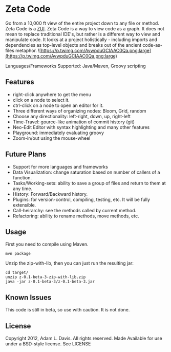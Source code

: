 Zeta Code
========================

Go from a 10,000 ft view of the entire project down to any file or method.
Zeta Code is a [ZUI](https://en.wikipedia.org/wiki/Zooming_User_Interface).
Zeta Code is a way to view code as a graph.
It does not mean to replace traditional IDE's, but rather is
a different way to view and manipulate code.
It looks at a project holistically - including imports and dependencies
as top-level objects and breaks out of the ancient code-as-files metaphor.
![https://p.twimg.com/AvwpduGCIAAC0Qa.png:large](https://p.twimg.com/AvwpduGCIAAC0Qa.png:large)

Languages/Frameworks Supported: Java/Maven, Groovy scripting

Features
--------
* right-click anywhere to get the menu
* click on a node to select it.
* ctrl-click on a node to open an editor for it.
* Three different ways of organizing nodes: Bloom, Grid, random
* Choose any directionality: left-right, down, up, right-left
* Time-Travel: gource-like animation of commit history (git)
* Neo-Edit Editor with syntax highlighting and many other features
* Playground: immediately evaluating groovy
* Zoom-in/out using the mouse-wheel

Future Plans
------------
* Support for more languages and frameworks
* Data Visualization: change saturation based on number of callers of a function.
* Tasks/Working-sets: ability to save a group of files and return to them at any time.
* History: Forward/Backward history.
* Plugins: for version-control, compiling, testing, etc. It will be fully extensible.
* Call-heirarchy: see the methods called by current method.
* Refactoring: ability to rename methods, move methods, etc.

Usage
-----

First you need to compile using Maven.

	mvn package

Unzip the zip-with-lib, then you can just run the resulting jar:

	cd target/
	unzip z-0.1-beta-3-zip-with-lib.zip
	java -jar z-0.1-beta-3/z-0.1-beta-3.jar


Known Issues
-------------
This code is still in beta, so use with caution. It is not done.


License
-------

Copyright 2012, Adam L. Davis. All rights reserved.
Made Available for use under a BSD-style license. See LICENSE
